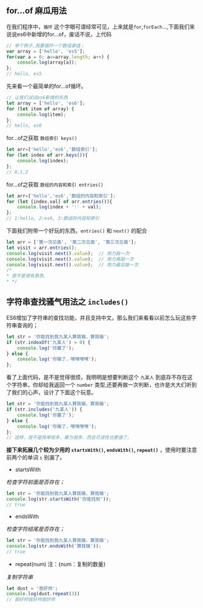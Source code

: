 ## for...of 麻瓜用法
在我们程序中，`循环` 这个字眼可谓经常可见，上来就是`for`,`forEach`...,下面我们来说说es6中新增的for...of，废话不说，上代码

```js
// 举个例子,我要循环一个数组拿值；
var array = ['hello', 'es5'];
for(var a = 0; a<=array.length; a++) {
    console.log(array[a]);
};
// hello, es5

```
先来看一个最简单的for…of循环。
```js
// 让我们试试es6新增的东西
let array = ['hello', 'es6'];
for (let item of array) {
    console.log(item);
};
// hello, es6
```
for…of之获取 `数组索引 keys()`
```js
let arr=['hello','es6','数组索引'];
for (let index of arr.keys()){
    console.log(index);
};
// 0,1,2
```
for…of之获取 `数组的内容和索引 entries()`
```js
let arr=['hello','es6','数组的内容和索引'];
for (let [index,val] of arr.entries()){
    console.log(index + ':' + val);
};
// 1:hello, 2:es6, 3:数组的内容和索引
```

下面我们附带一个好玩的东西，`entries()` 和 `next()` 的配合
```js
let arr = ['第一次见面', '第二次见面', '第三次见面'];
let visit = arr.entries();
console.log(visit.next().value);  // 用力敲一次
console.log(visit.next().value);  // 用力再敲一次
console.log(visit.next().value);  // 用力最后敲一次
/*
* 是不是很有意思。
* */
```

## 字符串查找骚气用法之 `includes()`
ES6增加了字符串的查找功能，并且支持中文。那么我们来看看以前怎么玩这些字符串查询的；
```js
let str = '你能找到我九某人算我输，算我输';
if (str.indexOf('九某人') > 0) {
    console.log('你赢了');
} else {
    console.log('你输了，嘿嘿嘿嘿');
};
```
看了上面代码，是不是觉得很烦，我明明是想要判断这个 `九某人` 到底存不存在这个字符串，你却给我返回一个 `number` 类型,还要再做一次判断，也许是大大们听到了我们的心声，设计了下面这个玩意。
```js
let str = '你能找到我九某人算我输，算我输';
if (str.includes('九某人')) {
    console.log('你赢了');
} else {
    console.log('你输了，嘿嘿嘿嘿');
};
// 这样，是不是简单很多，暴力很多，而且可读性也更强了。
```
**接下来拓展几个较为少用的 `startsWith()`, `endsWith()`, `repeat()`** ，使用时要注意前两个的单词 `s` 别漏了。
- startsWith  

*检查字符前面是否存在；*
```js
let str = '你能找到我九某人算我输，算我输';
console.log(str.startsWith('你能找到'));
// true 
```

- endsWith  

*检查字符结尾是否存在；*
```js
let str = '你能找到我九某人算我输，算我输';
console.log(str.endsWith('算我输'));
// true 
```

- repeat(num) 注：{num：复制的数量}

*复制字符串*
```js
let dust = '我好帅';
console.log(dust.repeat(3))
// 我好帅我好帅我好帅
```












 
